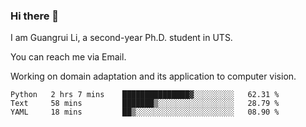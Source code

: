 ### Hi there 👋

<!--
**Solacex/Solacex** is a ✨ _special_ ✨ repository because its `README.md` (this file) appears on your GitHub profile.

Here are some ideas to get you started:

- 🔭 I’m currently working on ...
- 🌱 I’m currently learning ...
- 👯 I’m looking to collaborate on ...
- 🤔 I’m looking for help with ...
- 💬 Ask me about ...
- 📫 How to reach me: ...
- 😄 Pronouns: ...
- ⚡ Fun fact: ...
-->
I am Guangrui Li, a second-year Ph.D. student in UTS.

You can reach me via Email.

Working on domain adaptation and its application to computer vision. 
<!--START_SECTION:waka-->
```text
Python   2 hrs 7 mins    ███████████████▓░░░░░░░░░   62.31 % 
Text     58 mins         ███████▒░░░░░░░░░░░░░░░░░   28.79 % 
YAML     18 mins         ██▒░░░░░░░░░░░░░░░░░░░░░░   08.90 % 
```
<!--END_SECTION:waka-->
